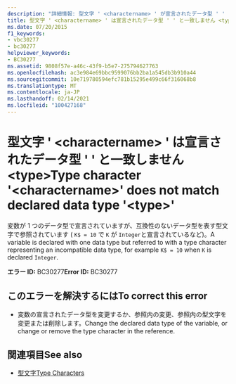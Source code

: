 ```yaml
---
description: "詳細情報: 型文字 ' <charactername> ' が宣言されたデータ型 ' ' と一致しません <type>"
title: 型文字 ' <charactername> ' は宣言されたデータ型 ' ' と一致しません <type>
ms.date: 07/20/2015
f1_keywords:
- vbc30277
- bc30277
helpviewer_keywords:
- BC30277
ms.assetid: 9808f57e-a46c-43f9-b5e7-275794627763
ms.openlocfilehash: ac3e984e69bbc9599076bb2ba1a545db3b910a44
ms.sourcegitcommit: 10e719780594efc781b15295e499c66f316068b8
ms.translationtype: MT
ms.contentlocale: ja-JP
ms.lasthandoff: 02/14/2021
ms.locfileid: "100427168"
---
```

# <a name="type-character-charactername-does-not-match-declared-data-type-type"></a><span data-ttu-id="1e5fc-103">型文字 ' \<charactername> ' は宣言されたデータ型 ' ' と一致しません \<type></span><span class="sxs-lookup"><span data-stu-id="1e5fc-103">Type character '\<charactername>' does not match declared data type '\<type>'</span></span>

<span data-ttu-id="1e5fc-104">変数が 1 つのデータ型で宣言されていますが、互換性のないデータ型を表す型文字で参照されています ( `K$ = 10` で `K` が `Integer`と宣言されているなど)。</span><span class="sxs-lookup"><span data-stu-id="1e5fc-104">A variable is declared with one data type but referred to with a type character representing an incompatible data type, for example `K$ = 10` when `K` is declared `Integer`.</span></span>  
  
 <span data-ttu-id="1e5fc-105">**エラー ID:** BC30277</span><span class="sxs-lookup"><span data-stu-id="1e5fc-105">**Error ID:** BC30277</span></span>  
  
## <a name="to-correct-this-error"></a><span data-ttu-id="1e5fc-106">このエラーを解決するには</span><span class="sxs-lookup"><span data-stu-id="1e5fc-106">To correct this error</span></span>  
  
- <span data-ttu-id="1e5fc-107">変数の宣言されたデータ型を変更するか、参照内の変更、参照内の型文字を変更または削除します。</span><span class="sxs-lookup"><span data-stu-id="1e5fc-107">Change the declared data type of the variable, or change or remove the type character in the reference.</span></span>  
  
## <a name="see-also"></a><span data-ttu-id="1e5fc-108">関連項目</span><span class="sxs-lookup"><span data-stu-id="1e5fc-108">See also</span></span>

- [<span data-ttu-id="1e5fc-109">型文字</span><span class="sxs-lookup"><span data-stu-id="1e5fc-109">Type Characters</span></span>](../programming-guide/language-features/data-types/type-characters.md)
